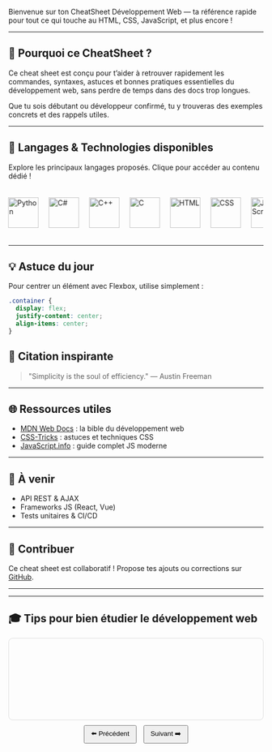 
Bienvenue sur ton CheatSheet Développement Web — ta référence rapide pour tout ce qui touche au HTML, CSS, JavaScript, et plus encore !

---

## 🚀 Pourquoi ce CheatSheet ?

Ce cheat sheet est conçu pour t’aider à retrouver rapidement les commandes, syntaxes, astuces et bonnes pratiques essentielles du développement web, sans perdre de temps dans des docs trop longues.

Que tu sois débutant ou développeur confirmé, tu y trouveras des exemples concrets et des rappels utiles.

---

## 🧠 Langages & Technologies disponibles

Explore les principaux langages proposés. Clique pour accéder au contenu dédié !

<div class="lang-carousel">
  <a href="python.md"><img src="images/logos/python.png" alt="Python"></a>
  <a href="csharp.md"><img src="images/logos/csharp.png" alt="C#"></a>
  <a href="cpp.md"><img src="images/logos/cpp.png" alt="C++"></a>
  <a href="c.md"><img src="images/logos/c.png" alt="C"></a>
  <a href="html.md"><img src="images/logos/html.png" alt="HTML"></a>
  <a href="css.md"><img src="images/logos/css.png" alt="CSS"></a>
  <a href="javascript.md"><img src="images/logos/js.png" alt="JavaScript"></a>
  <a href="java.md"><img src="images/logos/java.png" alt="Java"></a>
</div>

<style>
.lang-carousel {
  display: flex;
  overflow: hidden;
  gap: 20px;
  animation: scroll 20s linear infinite;
  padding: 20px 0;
}

.lang-carousel:hover {
  animation-play-state: paused;
}

.lang-carousel a img {
  height: 60px;
  transition: transform 0.3s ease;
  filter: grayscale(50%);
}

.lang-carousel a:hover img {
  transform: scale(1.2);
  filter: grayscale(0%);
}

@keyframes scroll {
  0% { transform: translateX(0); }
  100% { transform: translateX(-50%); }
}

/* Responsive */
@media (max-width: 768px) {
  .lang-carousel {
    flex-wrap: wrap;
    justify-content: center;
    animation: none;
  }
}
</style>
---

## 💡 Astuce du jour

Pour centrer un élément avec Flexbox, utilise simplement :

```css
.container {
  display: flex;
  justify-content: center;
  align-items: center;
}
```

## 💬 Citation inspirante

> "Simplicity is the soul of efficiency." — Austin Freeman

---

## 🌐 Ressources utiles

- [MDN Web Docs](https://developer.mozilla.org) : la bible du développement web  
- [CSS-Tricks](https://css-tricks.com) : astuces et techniques CSS  
- [JavaScript.info](https://javascript.info) : guide complet JS moderne

---

## 🚧 À venir

- API REST & AJAX  
- Frameworks JS (React, Vue)  
- Tests unitaires & CI/CD

---

## 🤝 Contribuer

Ce cheat sheet est collaboratif ! Propose tes ajouts ou corrections sur [GitHub](https://github.com/tonrepo).

---

---

## 🎓 Tips pour bien étudier le développement web

<div style="max-width: 600px; margin: auto;">

<div id="tipSlides" style="border: 1px solid #ddd; padding: 20px; border-radius: 8px; font-size: 1.1em; min-height: 120px; display: flex; align-items: center; justify-content: center; transition: opacity 0.5s;">
  <!-- Le contenu des tips sera injecté ici -->
</div>

<div style="text-align: center; margin-top: 10px;">
  <button onclick="prevTip()" style="padding: 5px 12px; margin-right: 10px;">⬅️ Précédent</button>
  <button onclick="nextTip()" style="padding: 5px 12px;">Suivant ➡️</button>
</div>

</div>

<script>
  const tips = [
    "Fixe-toi des objectifs clairs : chaque jour, apprends un concept précis.",
    "Pratique beaucoup : écris du code, teste, expérimente.",
    "Utilise des projets concrets pour appliquer ce que tu apprends.",
    "N'hésite pas à relire et revoir plusieurs fois les notions difficiles.",
    "Fais des pauses régulières pour garder ta concentration et ta motivation.",
    "Participe à des communautés et discute avec d'autres développeurs.",
    "Documente ce que tu apprends, ça aide à mieux mémoriser.",
  ];

  let currentTip = 0;
  const tipDiv = document.getElementById('tipSlides');

  function showTip(index) {
    if(index < 0) index = tips.length - 1;
    if(index >= tips.length) index = 0;
    currentTip = index;
    tipDiv.style.opacity = 0;
    setTimeout(() => {
      tipDiv.textContent = tips[currentTip];
      tipDiv.style.opacity = 1;
    }, 300);
  }

  function nextTip() {
    showTip(currentTip + 1);
  }

  function prevTip() {
    showTip(currentTip - 1);
  }

  // Afficher le premier tip au chargement
  showTip(0);
</script>
